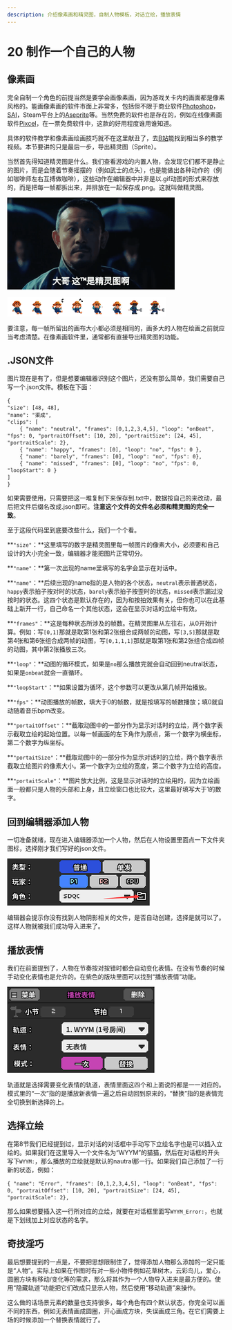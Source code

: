 ```yaml
---
description: 介绍像素画和精灵图，自制人物模板，对话立绘，播放表情
---
```


# 20 制作一个自己的人物

## 像素画 <a id="1"></a>

完全自制一个角色的前提当然是要学会画像素画，因为游戏关卡内的画面都是像素风格的。能画像素画的软件市面上非常多，包括但不限于商业软件[Photoshop](https://www.adobe.com/cn/creativecloud/buying-plans.html)，[SAI](https://www.systemax.jp/ja/sai/)，Steam平台上的[Aseprite](https://store.steampowered.com/app/431730/Aseprite)等。当然免费的软件也是存在的，例如在线像素画软件[Pixcel](https://www.piskelapp.com/)，在一票免费软件中，这款的好用程度谁用谁知道。

具体的软件教学和像素画绘画技巧就不在这里献丑了，去[B站](https://www.bilibili.com/)能找到相当多的教学视频。本节要讲的只是最后一步，导出精灵图（Sprite）。

当然首先得知道精灵图是什么。我们查看游戏的内置人物，会发现它们都不是静止的图片，而是会随着节奏摇摆的（例如武士的点头），也是能做出各种动作的（例如咖啡师左右互搏做咖啡），这些动作在编辑器中并非是以.gif动图的形式来存放的，而是把每一帧都拆出来，并排放在一起保存成.png。这就叫做精灵图。

![](.gitbook/assets/20-04.gif)

![&#x519C;&#x592B;&#x5C0F;&#x5B50;&#x7684;&#x7CBE;&#x7075;&#x56FE;](.gitbook/assets/farmer.png)

要注意，每一帧所留出的画布大小都必须是相同的，画多大的人物在绘画之前就应当考虑清楚。在像素画软件里，通常都有直接导出精灵图的功能。

## .JSON文件

图片现在是有了，但是想要编辑器识别这个图片，还没有那么简单，我们需要自己写一个.json文件。模板在下面：

```text
{
"size": [48, 48],
"name": "渠成",
"clips": [
    { "name": "neutral", "frames": [0,1,2,3,4,5], "loop": "onBeat", "fps": 0, "portraitOffset": [10, 20], "portraitSize": [24, 45], "portraitScale": 2},
    { "name": "happy", "frames": [0], "loop": "no", "fps": 0 },
    { "name": "barely", "frames": [0], "loop": "no", "fps": 0},
    { "name": "missed", "frames": [0], "loop": "no", "fps": 0, "loopStart": 0 }
]
}
```

如果需要使用，只需要把这一堆复制下来保存到.txt中，数据按自己的来改动，最后把文件后缀名改成.json即可。**注意这个文件的文件名必须和精灵图的完全一致**。

至于这段代码里到底要改些什么，我们一个个看。

**`"size"`：**这里填写的数字是精灵图里每一帧图片的像素大小，必须要和自己设计的大小完全一致，编辑器才能把图片正常切分。

**`"name"`：**第一次出现的name里填写的名字会显示在对话中。

**`"name"`：**后续出现的name指的是人物的各个状态，`neutral`表示普通状态，`happy`表示拍子按对时的状态，`barely`表示拍子按歪时的状态，`missed`表示漏过没按时的状态。这四个状态是默认存在的，因为和按拍效果有关，但你也可以在此基础上新开一行，自己命名一个其他状态，这会在显示对话的立绘中有效。

**`"frames"`：**这是每种状态所涉及的帧数。在精灵图里从左往右，从0开始计算。例如：写`[0,1]`那就是取第1张和第2张组合成两帧的动图，写`[3,5]`那就是取第4张和第6张组合成两帧的动图，写`[0,1,1,1]`那就是取第1张和第2张组合成四帧的动图，其中第2张播放三次。

**`"loop"`：**动图的循环模式，如果是`no`那么播放完就会自动回到neutral状态，如果是`onbeat`就会一直循环。

**`"loopStart"`：**如果设置为循环，这个参数可以更改从第几帧开始播放。

**`"fps"`：**动图播放的帧数，填大于0的帧数，就是按填写的帧数播放；填0就自动随着音乐bpm改变。

**`"portaitOffset"`：**截取动图中的一部分作为显示对话时的立绘，两个数字表示截取立绘的起始位置。以每一帧画面的左下角作为原点，第一个数字为横坐标，第二个数字为纵坐标。

**`"portaitSize"`：**截取动图中的一部分作为显示对话时的立绘，两个数字表示截取立绘图片的像素大小。第一个数字为立绘的宽度，第二个数字为立绘的高度。

**`"portaitScale"`：**图片放大比例，这是显示对话时的立绘用的，因为立绘画面一般都只是人物的头部和上身，且立绘窗口也比较大，这里最好填写大于1的数字。

## 回到编辑器添加人物

一切准备就绪，现在进入编辑器添加一个人物，然后在人物设置里面点一下文件夹图标，选择刚才我们写好的json文件。

![](.gitbook/assets/20-01.png)

编辑器会提示你没有找到人物阴影相关的文件，是否自动创建，选择是就可以了。这样人物就被我们成功导入进来了。

## 播放表情

我们在前面提到了，人物在节奏按对按错时都会自动变化表情。在没有节奏的时候手动变化表情也是允许的。在紫色的版块里面可以找到“播放表情”功能。

![](.gitbook/assets/20-02.png)

轨道就是选择需要变化表情的轨道，表情里面这四个和上面说的都是一一对应的。模式里的“一次”指的是播放新表情一遍之后自动回到原来的，“替换”指的是表情完全切换到新选择的上。

## 选择立绘

在第8节我们已经提到过，显示对话的对话框中手动写下立绘名字也是可以插入立绘的。如果我们在这里导入一个文件名为“WYYM”的猫猫，然后在对话框的开头写下`WYYM:`，那么播放的立绘就是默认的nautral那一行。如果我们自己添加了一行新的状态，例如：

```text
{ "name": "Error", "frames": [0,1,2,3,4,5], "loop": "onBeat", "fps": 0, "portraitOffset": [10, 20], "portraitSize": [24, 45], "portraitScale": 2},
```

那么如果想要插入这一行所对应的立绘，就要在对话框里面写`WYYM_Error:`，也就是下划线加上对应状态的名字。

## 奇技淫巧

最后想要提到的一点是，不要把思想限制住了，觉得添加人物那么添加的一定只能是“人物”。实际上如果在作图时有对一些小物件例如花草树木，云彩鸟儿，爱心，圆圈方块有移动/变化等的需求，那么将其作为一个人物导入进来是最方便的。使用“隐藏轨道”功能把它们改成只显示人物，然后使用“移动轨道”来操作。

这么做的话场景元素的数量也支持很多，每个角色有四个默认状态，你完全可以画不同的东西，例如无表情画成圆圈，开心画成方块，失误画成三角。在它们需要上场的时候添加一个替换表情就行了。

